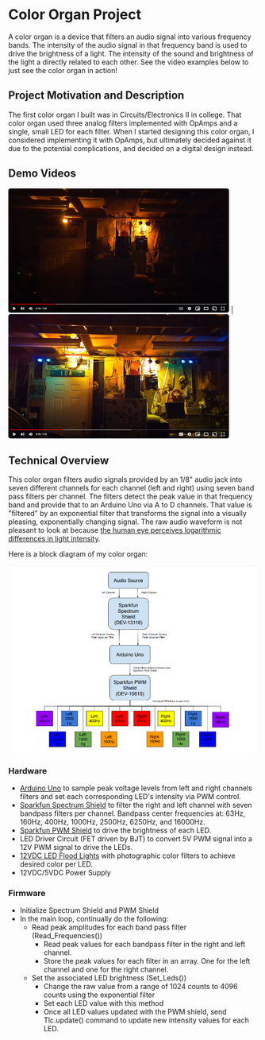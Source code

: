 # Color Organ Project
A color organ is a device that filters an audio signal into various frequency bands. The intensity of the audio signal in that frequency band is used to drive the brightness of a light. The intensity of the sound and brightness of the light a directly related to each other. See the video examples below to just see the color organ in action!

## Project Motivation and Description
The first color organ I built was in Circuits/Electronics II in college. That color organ used three analog filters implemented with OpAmps and a single, small LED for each filter. When I started designing this color organ, I considered implementing it with OpAmps, but ultimately decided against it due to the potential complications, and decided on a digital design instead. 

## Demo Videos
[![Color Organ Demo 1](resources/ColorOrganDemo1.png)](https://www.youtube.com/watch?v=H60W149ZgU0 "Color Organ Demo 1") | [![Color Organ Demo 2](resources/ColorOrganDemo2.png)](https://www.youtube.com/watch?v=pImDAChwF64 "Color Organ Demo 2")

## Technical Overview
This color organ filters audio signals provided by an 1/8" audio jack into seven different channels for each channel (left and right) using seven band pass filters per channel. The filters detect the peak value in that frequency band and provide that to an Arduino Uno via A to D channels. That value is "filtered" by an exponential filter that transforms the signal into a visually pleasing, exponentially changing signal. The raw audio waveform is not pleasant to look at because [the human eye perceives logarithmic differences in light intensity](https://psychology.stackexchange.com/questions/5408/sensitivity-of-human-eye-to-luminance). 

Here is a block diagram of my color organ:

![Color Organ Block Diagram](resources/blockDiagram.png)

### Hardware
- [Arduino Uno](https://www.sparkfun.com/products/11021) to sample peak voltage levels from left and right channels filters and set each corresponding LED's intensity via PWM control. 
- [Sparkfun Spectrum Shield](https://www.sparkfun.com/products/13116) to filter the right and left channel with seven bandpass filters per channel. Bandpass center frequencies at: 63Hz, 160Hz, 400Hz, 1000Hz, 2500Hz, 6250Hz, and 16000Hz. 
- [Sparkfun PWM Shield](https://www.sparkfun.com/products/retired/10615) to drive the brightness of each LED.
- LED Driver Circuit (FET driven by BJT) to convert 5V PWM signal into a 12V PWM signal to drive the LEDs.
- [12VDC LED Flood Lights](https://www.amazon.com/gp/product/B008XZAPV8/ref=ppx_yo_dt_b_search_asin_title?ie=UTF8&psc=1) with photographic color filters to achieve desired color per LED. 
- 12VDC/5VDC Power Supply

### Firmware
- Initialize Spectrum Shield and PWM Shield
- In the main loop, continually do the following:
    - Read peak amplitudes for each band pass filter (Read_Frequencies())
        - Read peak values for each bandpass filter in the right and left channel.
        - Store the peak values for each filter in an array. One for the left channel and one for the right channel.
    - Set the associated LED brightness (Set_Leds())
        - Change the raw value from a range of 1024 counts to 4096 counts using the exponential filter
        - Set each LED value with this method
        - Once all LED values updated with the PWM shield, send Tlc.update() command to update new intensity values for each LED. 
  
